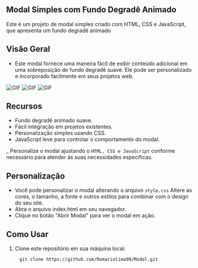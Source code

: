 ## Modal Simples com Fundo Degradê Animado

Este é um projeto de modal simples criado com HTML, CSS e JavaScript, que apresenta um fundo degradê animado

## Visão Geral

- Este modal fornece uma maneira fácil de exibir conteúdo adicional em uma sobreposição de fundo degradê suave. Ele pode ser personalizado e incorporado facilmente em seus projetos web.


<img src="https://i.imgur.com/cY8mFVq.png" alt="GIF" data-canonical-src="https://i.imgur.com/SkUqoYj.giff" style="max-width: 50%;">

<img src="https://i.imgur.com/wt09LVD.gif" alt="GIF" data-canonical-src="https://i.imgur.com/wt09LVD.gif" style="max-width: 50%;">

<img src="https://i.imgur.com/wt09LVD.gif" alt="GIF" data-canonical-src="https://i.imgur.com/wt09LVD.giff" style="max-width: 50%;">

## Recursos

- Fundo degradê animado suave.
- Fácil integração em projetos existentes.
- Personalização simples usando CSS.
- JavaScript leve para controlar o comportamento do modal.

_ Personalize o modal ajustando o `HTML, CSS e JavaScript` conforme necessário para atender às suas necessidades específicas.

##  Personalização
- Você pode personalizar o modal alterando o arquivo `style.css` Altere as cores, o tamanho, a fonte e outros estilos para combinar com o design do seu site.
- Abra o arquivo index.html em seu navegador.
- Clique no botão "Abrir Modal" para ver o modal em ação.

## Como Usar

1. Clone este repositório em sua máquina local:

```shell 
     git clone https://github.com/Romariolima99/Modal.git
